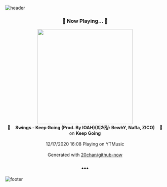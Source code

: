 ![header](https://capsule-render.vercel.app/api?type=wave&height=170&section=header&text=Hi.%20I'm%20SHIFT&fontColor=090707&fontAlignX=45&fontAlignY=65&fontSize=100)

<h3 align="center">🎵 Now Playing... 🎵</h3>
<p align="center">
  <a href="https://music.youtube.com/channel/UCxz7gLC1-zY1l20C4fQKrRA">
    <img width="300" src="https://lh3.googleusercontent.com/htRTBgE5uolWV4XiufBQFfl_c6rtwmcU54fTbHsiknbL82_wzGy0phi5BEFuQZaaMgVualy1GVreBlsZ">
  </a>
  <br>
  🎵&nbsp&nbsp&nbsp <b>Swings - Keep Going (Prod. By IOAH)(피처링: BewhY, Nafla, ZICO)</b> &nbsp&nbsp&nbsp🎵
  <br>
  on <b>Keep Going</b>
  
  <br />
  <br />
  12/17/2020 16:08 Playing on YTMusic
  <br />
  <br />
  Generated with <a href="https://github.com/20chan/github-now">20chan/github-now</a>
</p>

<h3 align="center">•••</h3>

![footer](https://capsule-render.vercel.app/api?type=wave&height=150&section=footer)
